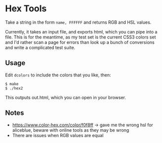 # Hex Tools

Take a string in the form `name, FFFFFF` and returns RGB and HSL values.

Currently, it takes an input file, and exports html, which you can pipe into a file.
This is for the meantime, as my test set is the current CSS3 colors set and I'd rather scan a page for errors than look up a bunch of conversions and write a complicated test suite.

## Usage

Edit `dcolors` to include the colors that you like, then:

```
$ make
$ ./hex2
```
This outputs out.html, which you can open in your browser.

## Notes

- https://www.color-hex.com/color/f0f8ff -> gave me the wrong hsl for aliceblue, beware with online tools as they may be wrong
- There are issues when RGB values are equal
